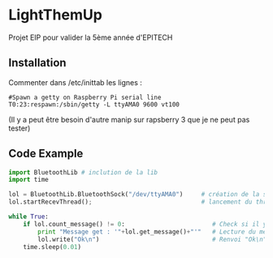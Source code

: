 # LightThemUp

Projet EIP pour valider la 5ème année d'EPITECH

## Installation 

Commenter dans /etc/inittab les lignes :
```shell
#Spawn a getty on Raspberry Pi serial line
T0:23:respawn:/sbin/getty -L ttyAMA0 9600 vt100
```
(Il y a peut être besoin d'autre manip sur rapsberry 3 que je ne peut pas tester)

## Code Example

```python
import BluetoothLib # inclution de la lib
import time

lol = BluetoothLib.BluetoothSock("/dev/ttyAMA0")     # création de la socket bluetooth, prend en paramètre le path du tty serial ("/dev/ttyAMA0" pour le Raspberry Pi 1)
lol.startRecevThread();                              # lancement du thread de reception

while True:
    if lol.count_message() != 0:                        # Check si il y as des message à lire
        print "Message get : '"+lol.get_message()+"'"   # Lecture du message (get_message est bloquant si il n'y as pas de message et attendras qu'il y en ai un)
        lol.write("Ok\n")                               # Renvoi "Ok\n" en réponse
    time.sleep(0.01)
```